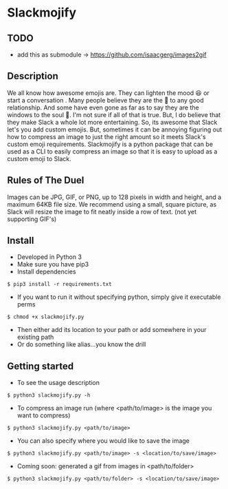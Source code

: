 # Slackmojify

## TODO
* add this as submodule -> https://github.com/isaacgerg/images2gif

## Description
We all know how awesome emojis are. They can lighten the mood :laughing: or start a conversation . Many people believe they are the :key: to any good relationship. And some have even gone as far as to say they are the windows to the soul :eyes:. I'm not sure if all of that is true. But, I do believe that they make Slack a whole lot more entertaining. So, its awesome that Slack let's you add custom emojis. But, sometimes it can be annoying figuring out how to compress an image to just the right amount so it meets Slack's custom emoji requirements. Slackmojify is a python package that can be used as a CLI to easily compress an image so that it is easy to upload as a custom emoji to Slack.

## Rules of The Duel
Images can be JPG, GIF, or PNG, up to 128 pixels in width and height, and a maximum 64KB file size. We recommend using a small, square picture, as Slack will resize the image to fit neatly inside a row of text. (not yet supporting GIF's)


## Install
* Developed in Python 3
* Make sure you have pip3
* Install dependencies
```
$ pip3 install -r requirements.txt
```
* If you want to run it without specifying python, simply give it executable perms
```
$ chmod +x slackmojify.py
```
* Then either add its location to your path or add somewhere in your existing path
* Or do something like alias...you know the drill


## Getting started
* To see the usage description
```
$ python3 slackmojify.py -h
```
* To compress an image run (where <path/to/image> is the image you want to compress)
```
$ python3 slackmojify.py <path/to/image>
```
* You can also specify where you would like to save the image
```
$ python3 slackmojify.py <path/to/image> -s <location/to/save/image>
```
* Coming soon: generated a gif from images in <path/to/folder>
```
$ python3 slackmojify.py <path/to/folder> -s <location/to/save/image>
